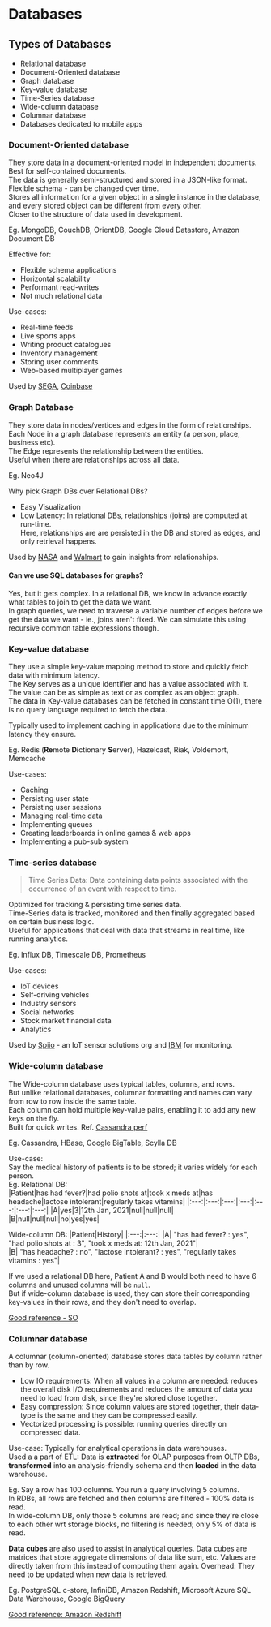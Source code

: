 # Databases

## Types of Databases
- Relational database
- Document-Oriented database
- Graph database
- Key-value database
- Time-Series database
- Wide-column database
- Columnar database
- Databases dedicated to mobile apps

### Document-Oriented database  
They store data in a document-oriented model in independent documents. Best for self-contained documents.    
The data is generally semi-structured and stored in a JSON-like format.  
Flexible schema - can be changed over time.  
Stores all information for a given object in a single instance in the database, and every stored object can be different from every other.  
Closer to the structure of data used in development.  

Eg. MongoDB, CouchDB, OrientDB, Google Cloud Datastore, Amazon Document DB

Effective for:  
- Flexible schema applications
- Horizontal scalability
- Performant read-writes
- Not much relational data

Use-cases:  
- Real-time feeds
- Live sports apps
- Writing product catalogues
- Inventory management
- Storing user comments
- Web-based multiplayer games

Used by [SEGA](https://www.mongodb.com/blog/post/sega-hardlight-migrates-to-mongodb-atlas-simplify-ops-improve-experience-mobile-gamers), [Coinbase](https://blog.coinbase.com/scaling-connections-with-ruby-and-mongodb-99204dbf8857)


### Graph Database
They store data in nodes/vertices and edges in the form of relationships.  
Each Node in a graph database represents an entity (a person, place, business etc).  
The Edge represents the relationship between the entities.  
Useful when there are relationships across all data.

Eg. Neo4J

Why pick Graph DBs over Relational DBs?  
- Easy Visualization
- Low Latency: In relational DBs, relationships (joins) are computed at run-time.  
  Here, relationships are are persisted in the DB and stored as edges, and only retrieval happens.
  
Used by [NASA](https://neo4j.com/blog/david-meza-chief-knowledge-architect-nasa/) and [Walmart](https://neo4j.com/blog/walmart-neo4j-competitive-advantage/) to gain insights from relationships.

#### Can we use SQL databases for graphs?
Yes, but it gets complex. In a relational DB, we know in advance exactly what tables to join to get the data we want.  
In graph queries, we need to traverse a variable number of edges before we get the data we want - ie., joins aren't fixed. We can simulate this using recursive common table expressions though.  

### Key-value database
They use a simple key-value mapping method to store and quickly fetch data with minimum latency.  
The Key serves as a unique identifier and has a value associated with it.  
The value can be as simple as text or as complex as an object graph.  
The data in Key-value databases can be fetched in constant time O(1), there is no query language required to fetch the data.

Typically used to implement caching in applications due to the minimum latency they ensure.

Eg. Redis (**Re**mote **Di**ctionary **S**erver), Hazelcast, Riak, Voldemort, Memcache

Use-cases:
- Caching
- Persisting user state
- Persisting user sessions
- Managing real-time data
- Implementing queues
- Creating leaderboards in online games & web apps
- Implementing a pub-sub system

### Time-series database

> Time Series Data: Data containing data points associated with the occurrence of an event with respect to time.

Optimized for tracking & persisting time series data.  
Time-Series data is tracked, monitored and then finally aggregated based on certain business logic.  
Useful for applications that deal with data that streams in real time, like running analytics.

Eg. Influx DB, Timescale DB, Prometheus


Use-cases: 
- IoT devices 
- Self-driving vehicles
- Industry sensors
- Social networks
- Stock market financial data
- Analytics

Used by [Spiio](https://www.influxdata.com/customer/customer-case-study-spiio/) - an IoT sensor solutions org and [IBM](https://www.influxdata.com/customer/oracle/) for monitoring.

### Wide-column database
The Wide-column database uses typical tables, columns, and rows.  
But unlike relational databases, columnar formatting and names can vary from row to row inside the same table.  
Each column can hold multiple key-value pairs, enabling it to add any new keys on the fly.  
Built for quick writes. Ref. [Cassandra perf](https://www.scnsoft.com/blog/cassandra-performance)  

Eg.  Cassandra, HBase, Google BigTable, Scylla DB

Use-case:  
Say the medical history of patients is to be stored; it varies widely for each person.  
Eg. 
Relational DB:  
|Patient|has had fever?|had polio shots at|took x meds at|has headache|lactose intolerant|regularly takes vitamins|
|:---:|:---:|:---:|:---:|:---:|:---:|:---:|
|A|yes|3|12th Jan, 2021|null|null|null| 
|B|null|null|null|no|yes|yes| 

Wide-column DB:
|Patient|History|
|:---:|:---:|
|A| "has had fever? : yes", "had polio shots at : 3", "took x meds at: 12th Jan, 2021"|  
|B| "has headache? : no", "lactose intolerant? : yes", "regularly takes vitamins : yes"|

If we used a relational DB here, Patient A and B would both need to have 6 columns and unused columns will be `null`.  
But if wide-column database is used, they can store their corresponding key-values in their rows, and they don't need to overlap.  

[Good reference - SO](https://stackoverflow.com/a/62027444/12415069)

### Columnar database
A columnar (column-oriented) database stores data tables by column rather than by row.  
- Low IO requirements: When all values in a column are needed: reduces the overall disk I/O requirements and reduces the amount of data you need to load from disk, since they're stored close together.  
- Easy compression: Since column values are stored together, their data-type is the same and they can be compressed easily.  
- Vectorized processing is possible: running queries directly on compressed data. 
 
Use-case: Typically for analytical operations in data warehouses.  
Used a a part of ETL: Data is **extracted** for OLAP purposes from OLTP DBs, **transformed** into an analysis-friendly schema and then **loaded** in the data warehouse.

Eg. Say a row has 100 columns. You run a query involving 5 columns.  
In RDBs, all rows are fetched and then columns are filtered - 100% data is read.  
In wide-column DB, only those 5 columns are read; and since they're close to each other wrt storage blocks, no filtering is needed; only 5% of data is read.   

**Data cubes** are also used to assist in analytical queries. Data cubes are matrices that store aggregate dimensions of data like sum, etc. Values are directly taken from this instead of computing them again. Overhead: They need to be updated when new data is retrieved.   

Eg. PostgreSQL c-store, InfiniDB, Amazon Redshift, Microsoft Azure SQL Data Warehouse, Google BigQuery

[Good reference: Amazon Redshift](https://docs.aws.amazon.com/redshift/latest/dg/c_columnar_storage_disk_mem_mgmnt.html)
